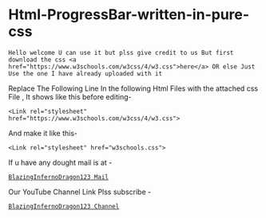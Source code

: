 # Html-ProgressBar-written-in-pure-css
```
Hello welcome U can use it but plss give credit to us But first download the css <a href="https://www.w3schools.com/w3css/4/w3.css">here</a> OR else Just Use the one I have already uploaded with it
```

Replace The Following Line In the following Html Files with the attached css File ,
It shows like this before editing-
 
```
<Link rel="stylesheet" href="https://www.w3schools.com/w3css/4/w3.css">
```
 And make it like this-

```
<Link rel="stylesheet" href="w3schools.css">
```

   
If u have any dought mail is at -
<a href="mailto:bibhabbarua@gmail.com">
```
BlazingInfernoDragon123 Mail
```
</a>

Our YouTube Channel Link Plss subscribe -
<a href="https://youtube.com/channel/UC94rjmYz21IBREgkLaQ7NVA">
```
BlazingInfernoDragon123 Channel
```
</a>

